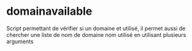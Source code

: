 # domainavailable
Script permettant de vérifier si un domaine et utilisé, il permet aussi de chercher une liste de nom de domaine nom utilisé en utilisant plusieurs arguments
